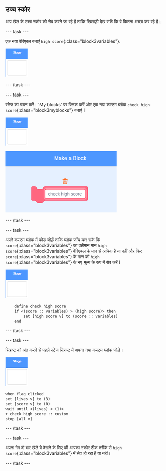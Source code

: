 ## उच्च स्कोर

आप खेल के उच्च स्कोर को सेव करने जा रहे हैं ताकि खिलाड़ी देख सकें कि वे कितना अच्छा कर रहे हैं।

--- task ---

एक नया वेरिएबल बनाएं `high score`{:class="block3variables"}.

![स्टेज स्प्राइट](images/stage-sprite.png)

--- /task ---

--- task ---

स्टेज का चयन करें। 'My blocks' पर क्लिक करें और एक नया कस्टम ब्लॉक `check high score`{:class="block3myblocks"} बनाएं I

![स्टेज स्प्राइट](images/stage-sprite.png)

![स्क्रीनशॉट](images/dots-custom-1.png)

--- /task ---

--- task ---

अपने कस्टम ब्लॉक में कोड जोड़ें ताकि ब्लॉक जाँच कर सके कि `score`{:class="block3variables"} का वर्तमान मान `high score`{:class="block3variables"} वेरिएबल के मान से अधिक है या नहीं और फिर `score`{:class="block3variables"} के मान को `high score`{:class="block3variables"} के नए मूल्य के रूप में सेव करें I

![स्टेज स्प्राइट](images/stage-sprite.png)

```blocks3
    define check high score
    if <(score :: variables) > (high score)> then
        set [high score v] to (score :: variables)
    end
```

--- /task ---

--- task ---

स्क्रिप्ट को अंत करने से पहले स्टेज स्क्रिप्ट में अपना नया कस्टम ब्लॉक जोड़ें।

![स्टेज स्प्राइट](images/stage-sprite.png)

```blocks3
when flag clicked
set [lives v] to (3)
set [score v] to (0)
wait until <(lives) < (1)>
+ check high score :: custom
stop [all v]
```

--- /task ---

--- task ---

अपना गेम दो बार खेलें ये देखने के लिए की आपका स्कोर ठीक तरीके से `high score`{:class="block3variables"} में सेव हो रहा है या नहीं।

--- /task ---